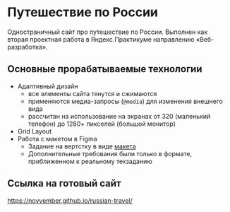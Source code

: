 # Путешествие по России

Одностраничный сайт про путешествие по России. Выполнен как вторая проектная работа в Яндекс.Практикуме направлению «Веб-разработка».

## Основные прорабатываемые технологии
* Адаптивный дизайн
  - все элементы сайта тянутся и сжимаются
  - применяются медиа-запросы (`@media`) для изменения внешнего вида
  - рассчитан на использование на экранах от 320 (маленький телефон) до 1280+ пикселей (большой монитор)
* Grid Layout
* Работа с макетом в Figma
  - Задание на вертстку в виде [макета](https://www.figma.com/file/5S2WSbEFL6awjVWJ0NWL8Q/Sprint-3_-Russia-_-desktop-mobile?node-id=28503%3A0)
  - Дополнительные требования были только в формате, приближенном к реальному техзаданию

## Ссылка на готовый сайт
https://novvember.github.io/russian-travel/

